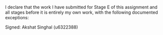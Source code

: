 I declare that the work I have submitted for Stage E of this assignment and all stages before it is entirely my own work, with the
following documented exceptions:

Signed: Akshat Singhal (u6322388)